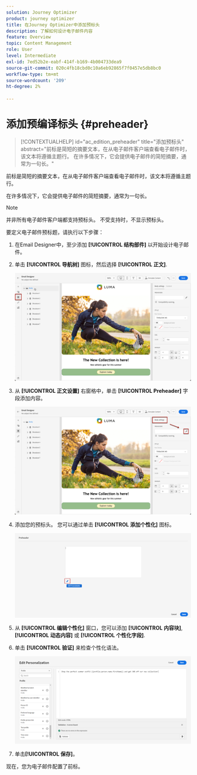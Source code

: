 ```yaml
---
solution: Journey Optimizer
product: journey optimizer
title: 在Journey Optimizer中添加预标头
description: 了解如何设计电子邮件内容
feature: Overview
topic: Content Management
role: User
level: Intermediate
exl-id: 7ed52b2e-eabf-414f-b169-4b004733dea9
source-git-commit: 020c4fb18cbd0c10a6eb92865f7f0457e5db8bc0
workflow-type: tm+mt
source-wordcount: '209'
ht-degree: 2%

---
```


# 添加预编译标头 {#preheader}

>[!CONTEXTUALHELP]
>id="ac_edition_preheader"
>title="添加预标头"
>abstract="前标是简短的摘要文本，在从电子邮件客户端查看电子邮件时，该文本将遵循主题行。 在许多情况下，它会提供电子邮件的简短摘要，通常为一句长。"

前标是简短的摘要文本，在从电子邮件客户端查看电子邮件时，该文本将遵循主题行。

在许多情况下，它会提供电子邮件的简短摘要，通常为一句长。

>[!NOTE]
>
>并非所有电子邮件客户端都支持预标头。 不受支持时，不显示预标头。

要定义电子邮件预标题，请执行以下步骤：

1. 在Email Designer中，至少添加 **[!UICONTROL 结构部件]** 以开始设计电子邮件。

1. 单击 **[!UICONTROL 导航树]** 图标，然后选择 **[!UICONTROL 正文]**.

   ![](assets/preheader_body.png)

1. 从 **[!UICONTROL 正文设置]** 右窗格中，单击 **[!UICONTROL Preheader]** 字段添加内容。

   ![](assets/preheader_body_settings.png)

1. 添加您的预标头。 您可以通过单击 **[!UICONTROL 添加个性化]** 图标。

   ![](assets/preheader_3.png)

1. 从 **[!UICONTROL 编辑个性化]** 窗口，您可以添加 **[!UICONTROL 内容块]**, **[!UICONTROL 动态内容]** 或 **[!UICONTROL 个性化字段]**.

1. 单击 **[!UICONTROL 验证]** 来检查个性化语法。

   ![](assets/preheader_4.png)

1. 单击&#x200B;**[!UICONTROL 保存]**。

现在，您为电子邮件配置了前标。

